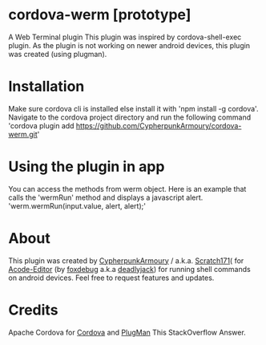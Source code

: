 # cordova-werm [prototype]
A Web Terminal plugin
This plugin was inspired by cordova-shell-exec plugin. As the plugin is not working on newer android devices, this plugin was created (using plugman).

# Installation
Make sure cordova cli is installed else install it with 'npm install -g cordova'. Navigate to the cordova project directory and run the following command
'cordova plugin add https://github.com/CypherpunkArmoury/cordova-werm.git'

# Using the plugin in app
You can access the methods from werm object. Here is an example that calls the 'wermRun' method and displays a javascript alert.
'werm.wermRun(input.value, alert, alert);'

# About
This plugin was created by [CypherpunkArmoury](https://github.com/CypherpunkArmoury) / a.k.a. [Scratch171](https://github.com/scratchie171)( for [Acode-Editor](https://play.google.com/store/apps/details?id=com.foxdebug.acode) (by [foxdebug](https://github.com/foxdebug/) a.k.a [deadlyjack](https://github.com/deadlyjack)) for running shell commands on android devices.
Feel free to request features and updates.

# Credits
Apache Cordova for [Cordova](https://cordova.apache.org/docs/en/latest/guide/platforms/android/plugin.html) and [PlugMan](https://www.npmjs.com/package/plugman)
This StackOverflow Answer.
